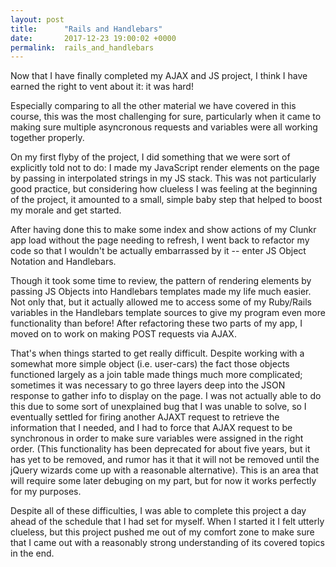 ```yaml
---
layout: post
title:      "Rails and Handlebars"
date:       2017-12-23 19:00:02 +0000
permalink:  rails_and_handlebars
---
```



Now that I have finally completed my AJAX and JS project, I think I have earned the right to vent about it: it was hard!

Especially comparing to all the other material we have covered in this course, this was the most challenging for sure, particularly when it came to making sure multiple asyncronous requests and variables were all working together properly. 

On my first flyby of the project, I did something that we were sort of explicitly told not to do: I made my JavaScript render elements on the page by passing in interpolated strings in my JS stack.  This was not particularly good practice, but considering how clueless I was feeling at the beginning of the project, it amounted to a small, simple baby step that helped to boost my morale and get started.

After having done this to make some index and show actions of my Clunkr app load without the page needing to refresh, I went back to refactor my code so that I wouldn't be actually embarrassed by it -- enter JS Object Notation and Handlebars.

Though it took some time to review, the pattern of rendering elements by passing JS Objects into Handlebars templates made my life much easier.  Not only that, but it actually allowed me to access some of my Ruby/Rails variables in the Handlebars template sources to give my program even more functionality than before!  After refactoring these two parts of my app, I moved on to work on making POST requests via AJAX.

That's when things started to get really difficult.  Despite working with a somewhat more simple object (i.e. user-cars) the fact those objects functioned largely as a join table made things much more complicated; sometimes it was necessary to go three layers deep into the JSON response to gather info to display on the page. I was not actually able to do this due to some sort of unexplained bug that I was unable to solve, so I eventually settled for firing another AJAXT request to retrieve the information that I needed, and I had to force that AJAX request to be synchronous in order to make sure variables were assigned in the right order.  (This functionality has been deprecated for about five years, but it has yet to be removed, and rumor has it that it will not be removed until the jQuery wizards come up with a reasonable alternative).  This is an area that will require some later debuging on my part, but for now it works perfectly for my purposes.

Despite all of these difficulties, I was able to complete this project a day ahead of the schedule that I had set for myself.  When I started it I felt utterly clueless, but this project pushed me out of my comfort zone to make sure that I came out with a reasonably strong understanding of its covered topics in the end.
